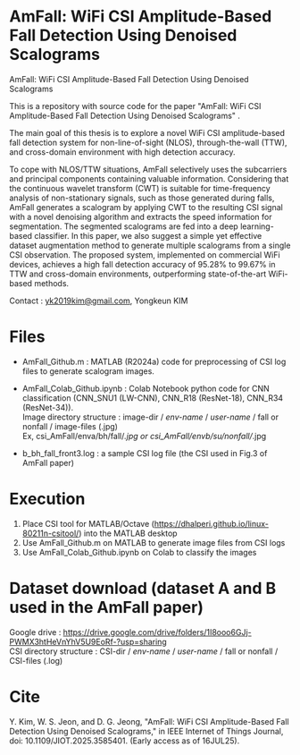 # AmFall: WiFi CSI Amplitude-Based Fall Detection Using Denoised Scalograms
AmFall: WiFi CSI Amplitude-Based Fall Detection Using Denoised Scalograms

This is a repository with source code for the paper "AmFall: WiFi CSI Amplitude-Based Fall Detection Using Denoised Scalograms" .

The main goal of this thesis is to explore a novel WiFi CSI amplitude-based fall detection system for non-line-of-sight (NLOS), through-the-wall (TTW), and cross-domain environment with high detection accuracy.

To cope with NLOS/TTW situations, AmFall selectively uses the subcarriers and principal components containing valuable information.
Considering that the continuous wavelet transform (CWT) is suitable for time-frequency analysis of non-stationary signals, such as those generated during falls, AmFall generates a scalogram by applying CWT to the resulting CSI signal with a novel denoising algorithm and extracts the speed information for segmentation.
The segmented scalograms are fed into a deep learning-based classifier.
In this paper, we also suggest a simple yet effective dataset augmentation method to generate multiple scalograms from a single CSI observation.
The proposed system, implemented on commercial WiFi devices, achieves a high fall detection accuracy of 95.28% to 99.67%
in TTW and cross-domain environments, outperforming state-of-the-art WiFi-based methods.

Contact : yk2019kim@gmail.com, Yongkeun KIM

# Files
- AmFall_Github.m : MATLAB (R2024a) code for preprocessing of CSI log files to generate scalogram images. 

- AmFall_Colab_Github.ipynb : Colab Notebook python code for CNN classification (CNN_SNU1 (LW-CNN), CNN_R18 (ResNet-18), CNN_R34 (ResNet-34)).  
   Image directory structure : image-dir / *env-name* / *user-name* / fall or nonfall / image-files (.jpg)  
   Ex, csi_AmFall/enva/bh/fall/*.jpg or csi_AmFall/envb/su/nonfall/*.jpg

- b_bh_fall_front3.log : a sample CSI log file (the CSI used in Fig.3 of AmFall paper)

# Execution
1) Place CSI tool for MATLAB/Octave (https://dhalperi.github.io/linux-80211n-csitool/) into the MATLAB desktop
2) Use AmFall_Github.m on MATLAB to generate image files from CSI logs
3) Use AmFall_Colab_Github.ipynb on Colab to classify the images

# Dataset download (dataset A and B used in the AmFall paper)
Google drive : https://drive.google.com/drive/folders/1I8ooo6GJj-PWMX3htHeVnYhV5U9EoRf-?usp=sharing  
  CSI directory structure : CSI-dir / *env-name* / *user-name* / fall or nonfall / CSI-files (.log)
  
# Cite
Y. Kim, W. S. Jeon, and D. G. Jeong, "AmFall: WiFi CSI Amplitude-Based Fall Detection Using Denoised Scalograms," in IEEE Internet of Things Journal, doi: 10.1109/JIOT.2025.3585401. (Early access as of 16JUL25).
